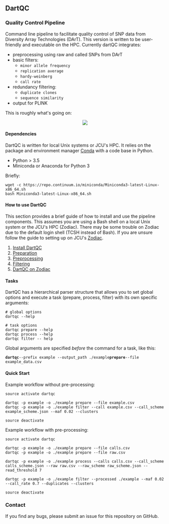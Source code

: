 ## DartQC
### Quality Control Pipeline

Command line pipeline to facilitate quality control of SNP data from Diversity Array Technologies (DArT). This version is written to be user-friendly and executable on the HPC. Currently dartQC integrates:

- preprocessing using raw and called SNPs from DArT
- basic filters:
  - `minor allele frequency`
  - `replication average`
  - `hardy-weinberg`
  - `call rate`
- redundancy filtering:
  - `duplicate clones`
  - `sequence similarity`
- output for PLINK

This is roughly what's going on:

<p align="center">
 <img src="https://github.com/esteinig/dartQC/blob/master/workflow.png">
</p>

#### Dependencies

DartQC is written for local Unix systems or JCU's HPC. It relies on the package and environment manager [Conda]() with a code base in Python.

- Python > 3.5
- Miniconda or Anaconda for Python 3

Briefly:

```
wget -c https://repo.continuum.io/miniconda/Miniconda3-latest-Linux-x86_64.sh
bash Miniconda3-latest-Linux-x86_64.sh
```

#### How to use DartQC

This section provides a brief guide of how to install and use the pipeline components. This assumes you are using a Bash shell on a local Unix system or the JCU's HPC (Zodiac). There may be some trouble on Zodiac due to the default login shell (TCSH instead of Bash). If you are unsure follow the guide to setting up on JCU's [Zodiac]().

1. [Install DartQC]()
2. [Preparation]()
3. [Preprocessing]()
4. [Filtering]()
5. [DartQC on Zodiac]()

#### Tasks

DartQC has a hierarchical parser structure that allows you to set global options and execute a task (prepare, process, filter) with its own specific arguments:

```
# global options
dartqc --help

# task options
dartqc prepare --help
dartqc process --help
dartqc filter -- help
```

Global arguments are specified *before* the command for a task, like this:

**`dartqc`**`--prefix example --output_path ./example`**`prepare`**`--file example_data.csv`


#### Quick Start

Example workflow without pre-processing:

```
source activate dartqc

dartqc -p example -o ./example prepare --file example.csv
dartqc -p example -o ./example filter --call example.csv --call_scheme example_scheme.json --maf 0.02 --clusters

source deactivate
```

Example workflow with pre-processing:

```
source activate dartqc

dartqc -p example -o ./example prepare --file calls.csv
dartqc -p example -o ./example prepare --file raw.csv

dartqc -p example -o ./example process --calls calls.csv --call_scheme calls_scheme.json --raw raw.csv --raw_scheme raw_scheme.json --read_threshold 7

dartqc -p example -o ./example filter --processed ./example --maf 0.02 --call_rate 0.7 --duplicates --clusters

source deactivate
```

### Contact

If you find any bugs, please submit an issue for this repository on GitHub.



